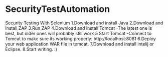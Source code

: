# SecurityTestAutomation
Security Testing With Selenium
1.Download and install Java
2.Download and install ZAP
3.Run ZAP
4.Download and install Tomcat
   -The latest one is best, but older ones will probably still work
5.Start Tomcat
-Connect to Tomcat to make sure its working properly: http://localhost:8081
6.Deploy your web application WAR file in tomcat.
7.Download and install intelij or Eclipse.
8.Start writing. :)
